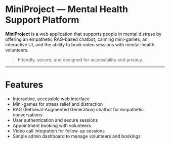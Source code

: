 # MiniProject — Mental Health Support Platform

**MiniProject** is a web application that supports people in mental distress by offering an empathetic RAG-based chatbot, calming mini-games, an interactive UI, and the ability to book video sessions with mental-health volunteers.

> Friendly, secure, and designed for accessibility and privacy.

---

# Features
- Interactive, accessible web interface
- Mini-games for stress relief and distraction
- RAG (Retrieval-Augmented Generation) chatbot for empathetic conversations
- User authentication and secure sessions
- Appointment booking with volunteers
- Video call integration for follow-up sessions
- Simple admin dashboard to manage volunteers and bookings
